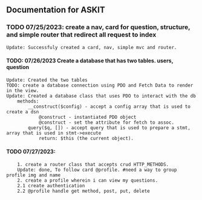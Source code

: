## Documentation for ASKIT

### TODO 07/25/2023: create a nav, card for question, structure, and simple router that redirect all request to index
    Update: Successfuly created a card, nav, simple mvc and router. 
#### TODO: 07/26/2023 Create a database that has two tables. users, question 
    Update: Created the two tables
    TODO: create a database connection using PDO and Fetch Data to render in the view.
    Update: Created a database class that uses PDO to interact with the db
        methods: 
            __construct($config) - accept a config array that is used to create a dsn
                @construct - instantiated PDO object
                @construct - set the attribute for fetch to assoc.
            query($q, []) - accept query that is used to prepare a stmt, array that is used in stmt->execute
                return: $this (the current object).
#### TODO 07/27/2023:
        1. create a router class that accepts crud HTTP_METHODS.
        Update: done, To follow card @profile. #need a way to group profile img and name
        2. create a profile wherein i can view my questions.
        2.1 create authentication
        2.2 @profile handle get method, post, put, delete